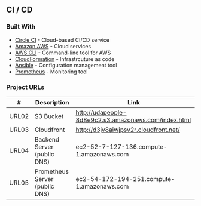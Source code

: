 ## CI / CD

### Built With

- [Circle CI](www.circleci.com) - Cloud-based CI/CD service
- [Amazon AWS](https://aws.amazon.com/) - Cloud services
- [AWS CLI](https://aws.amazon.com/cli/) - Command-line tool for AWS
- [CloudFormation](https://aws.amazon.com/cloudformation/) - Infrastrcuture as code
- [Ansible](https://www.ansible.com/) - Configuration management tool
- [Prometheus](https://prometheus.io/) - Monitoring tool

### Project URLs

| #     | Description                    | Link                                                 |
| ----- | ------------------------------ | ---------------------------------------------------- |
| URL02 | S3 Bucket                      | http://udapeople-8d8e9c2.s3.amazonaws.com/index.html |
| URL03 | Cloudfront                     | http://d3jv8aiwjpsv2r.cloudfront.net/                |
| URL04 | Backend Server (public DNS)    | ec2-52-7-127-136.compute-1.amazonaws.com             |
| URL05 | Prometheus Server (public DNS) | ec2-54-172-194-251.compute-1.amazonaws.com           |
